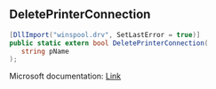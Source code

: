 ## DeletePrinterConnection

```csharp
[DllImport("winspool.drv", SetLastError = true)]
public static extern bool DeletePrinterConnection(
   string pName
);
```

Microsoft documentation: [Link](https://learn.microsoft.com/en-us/windows/win32/printdocs/printing-and-print-spooler-functions#:~:text=The%20DeletePrinterConnection%20function%20deletes%20a,call%20to%20AddPrinterConnection%20or%20ConnectToPrinterDlg.)
